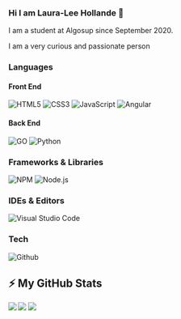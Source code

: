 ### Hi I am Laura-Lee Hollande 👋

I am a student at Algosup since September 2020.

I am a very curious and passionate person

### Languages

#### Front End

![HTML5](https://img.shields.io/badge/-HTML5-%23E44D27?style=for-the-badge&logo=html5&logoColor=ffffff)
![CSS3](https://img.shields.io/badge/-CSS3-%231572B6?style=for-the-badge&logo=css3&logoColor=ffffff)
![JavaScript](https://img.shields.io/badge/JAVASCRIPT-323330?style=for-the-badge&logo=javascript&logoColor=F7DF1E)
![Angular](https://img.shields.io/badge/-angular-%231572B6?style=for-the-badge&logo=angular&logoColor=ffffff)

#### Back End

![GO](https://img.shields.io/badge/-go-%231572B6?style=for-the-badge&logo=go&logoColor=ffffff)
![Python](https://img.shields.io/badge/-python-%231572B6?style=for-the-badge&logo=python&logoColor=ffffff)

### Frameworks & Libraries
![NPM](https://img.shields.io/badge/-npm-%231572B6?style=for-the-badge&logo=npm&logoColor=ffffff)
![Node.js](https://img.shields.io/badge/-node.js-%231572B6?style=for-the-badge&logo=node.js&logoColor=ffffff)

### IDEs & Editors

![Visual Studio Code](https://img.shields.io/badge/Visual%20Studio%20Code-0078d7.svg?style=for-the-badge&logo=visual-studio-code&logoColor=white)

### Tech

![Github](https://img.shields.io/badge/-Github-%181717?style=for-the-badge&logo=github&logoColor=ffffff)

##  ⚡ My GitHub Stats

<img align="left"  src="https://github-readme-stats.vercel.app/api?username=lauraleehollande&show_icons=true&count_private=true&theme=gruvbox" />

<img src="https://github-readme-stats.vercel.app/api/top-langs/?username=lauraleehollande&layout=compact&count_private=true&theme=gruvbox" />

<img src="https://github-readme-stats.vercel.app/api/wakatime?username=lauraleehollande&theme=gruvbox" />

